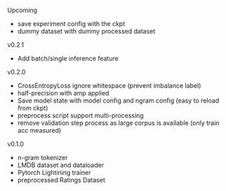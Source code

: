 Upcoming  
- save experiment config with the ckpt  
- dummy dataset with dummy processed dataset

v0.2.1  
- Add batch/single inference feature  

v0.2.0  
- CrossEntropyLoss ignore whitespace (prevent imbalance label)
- half-precision with amp applied  
- Save model state with model config and ngram config (easy to reload from ckpt)  
- preprocess script support multi-processing  
- remove validation step process as large corpus is available (only train acc measured)  

v0.1.0  
- n-gram tokenizer
- LMDB dataset and dataloader
- Pytorch Lightining trainer
- preprocessed Ratings Dataset